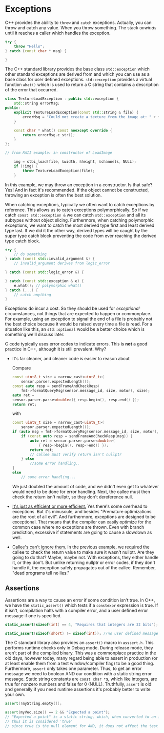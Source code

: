 # Exceptions

C++ provides the ability to `throw` and `catch` exceptions. Actually, you can throw and catch any value.
When you throw something. The stack *unwinds* until it reaches a caller which handles the exception.

```C++
try {
    throw "Hello";
} catch (const char * msg) {

}

```

The C++ standard library provides the base class `std::exception` which other standard exceptions are derived from and which you can use as a base class for user defined exceptions. 
`std::exception` provides a virtual function `what()` which is used to return a C string that contains a description of the error that occurred.

```C++
class TextureLoadException : public std::exception {
    std::string errorMsg;
public:
    explicit TextureLoadException(const std::string & file) {
        errorMsg = "Could not create a texture from the image at: " + file;
    }

    const char * what() const noexcept override {
        return errorMsg.c_str();
    }
};

// from RAII example: in constructor of LoadImage

    img = stbi_load(file, &width, &height, &channels, NULL);
    if (!img) {
        throw TextureLoadException(file);
    }

```

In this example, we may throw an exception in a constructor. Is that safe? Yes! And in fact it's recommended.
If the object cannot be constructed, throwing an exception is often the best solution.

When catching exceptions, typically we often want to catch exceptions by reference. This allows us to catch exceptions polymorphically. 
So if we catch `const std::exception &` we can catch `std::exception` and all its subtypes without object slicing. 
Furthermore, when catching polymorphic exceptions, we want to catch the most derived type first and least derived type last. 
If we did it the other way, derived types will be caught by the super type catch block preventing the code from ever reaching the derived type catch block.

```C++
try {
    // do something
} catch (const std::invalid_argument &) {
    // invalid_argument derives from logic_error

} catch (const std::logic_error &) {

} catch (const std::exception & e) {
    e.what(); // polymorphic what()
} catch (...) {
    // catch anything
}
```

Exceptions do incur a cost. So they should be used for *exceptional* circumstances, not things that are expected to happen or commonplace. 
For example, using an exception to signal the end of a file is probably not the best choice because it would be raised every time a file is read. 
For a situation like this, an `std::optional` would be a better choice which is something we'll discuss later.

C code typically uses error codes to indicate errors. This is **not** a good practice in C++, although it is still prevalent. Why?

* It's far cleaner, and cleaner code is easier to reason about

    Compare 
    ```C++
    const uint8_t size = narrow_cast<uint8_t>(
        sensor.parser.expectedLength());
    const auto resp = sendFrameAndCheckResp(
        fmt->formatQueryMsg(sensor.message_id, size, motor), size);
    auto ret = 
    sensor.parser.parse<double>({ resp.begin(), resp.end() });
    return ret;
    ```
    with
    ```C++
    const uint8_t size = narrow_cast<uint8_t>(
        sensor.parser.expectedLength());
    if (auto msg = fmt->formatQueryMsg(sensor.message_id, size, motor), size)) {
        if (const auto resp = sendFrameAndCheckResp(msg)) {
            auto ret = sensor.parser.parse<double>(
                { resp->begin(), resp->end() });
            return ret;
            // callee must verify return isn't nullptr
        } else
            //some error handling..
    }
    else
        // some error handling...
    ```
    We just doubled the amount of code, and we didn't even get to whatever would need to be done for error handling. Next, the callee must then check the return isn't
    nullptr, so they don't dereference null.
    
* <u>It's just as efficient or more efficient.</u> Yes there's some overhead to exceptions. But it's minuscule, and besides "Premature optimizations are the root of all evil". 
And furthermore, exceptions are designed to be exceptional. That means that the compiler can easily optimize for the common case where no exceptions are thrown. 
Even with branch prediction, excessive if statements are going to cause a slowdown as well.
    
* <u>Callee's can't ignore them.</u> In the previous example, we required the callee to check the return value to make sure it wasn't nullptr. Are they going to do that? Maybe, maybe not. 
With exceptions, they either handle it, or they don't. But unlike returning nullptr or error codes, if they don't handle it, the exception safely propagates out of the callee. Remember, "dead programs tell no lies." 

## Assertions

Assertions are a way to cause an error if some condition isn't true. In C++, we have the `static_assert()` which tests if a `constexpr` expression is true. 
If it isn't, compilation halts with a compiler error, and a user defined error message if one is specified.

```C++
static_assert(sizeof(int) == 4, "Requires that integers are 32 bits");

static_assert(sizeof(short) != sizeof(int)); //no user defined message
```

The C standard library also provides an `assert()` macro in `asssert.h`. This performs runtime checks only in Debug mode.
During release mode, they aren't part of the compiled binary. 
This was a commonplace practice in the old days, however today, many regard being able to assert in production
(or at least enable them from a test window/compiler flag) to be a good thing.
Furthermore, `assert` only takes one parameter. Thus, to get an error message we need to boolean AND our condition with a static string error message. 
Static string constants are `const char *`s, which like integers, are true for nonzero numbers and false for 0 (NULL). 
Truthfully, `assert` is old and generally if you need runtime assertions it's probably better to write your own.

```C++
assert(!myString.empty());

assert(myVec.size() == 2 && "Expected a point");
// "Expected a point" is a static string, which, when converted to an integral value is non-zero
// thus it is considered 'true'
// since true is the null element for AND, it does not affect the test
```